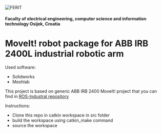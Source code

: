 ![FERIT](https://scontent-vie1-1.xx.fbcdn.net/v/t1.0-9/14440943_1059991924119855_2847408427133631888_n.png?oh=9d5052834fdd9d0078d71e8a37ddbacf&oe=5AB4D5B8)

#### Faculty of electrical engineering, computer science and information technology Osijek, Croatia 
# MoveIt! robot package for ABB IRB 2400L industrial robotic arm

Used software:  
* Solidworks
* Meshlab

This project is based on generic ABB IRB 2400 MoveIt! project that you can find in 
[ROS-Industral repository](https://github.com/ros-industrial/abb_experimental)

Instructions:  
* Clone this repo in catkin workspace in src folder
* build the workspace using catkin_make command
* source the workspace